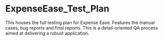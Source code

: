 # ExpenseEase_Test_Plan
This houses the full testing plan for Expense Ease. Features the manual cases, bug reports and final reports. This is a detail-oriented QA process aimed at delivering a robust  application.
